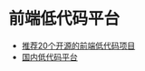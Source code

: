 # 前端低代码平台

- [推荐20个开源的前端低代码项目](https://juejin.cn/post/7164694758588153863)
- [国内低代码平台](https://github.com/taowen/awesome-lowcode)
